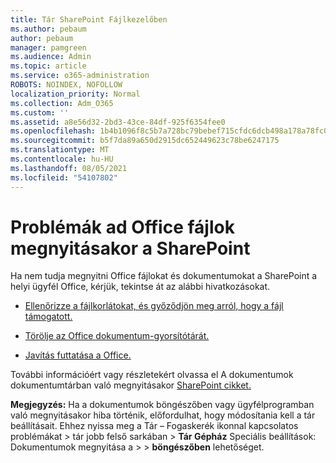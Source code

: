 ```yaml
---
title: Tár SharePoint Fájlkezelőben
ms.author: pebaum
author: pebaum
manager: pamgreen
ms.audience: Admin
ms.topic: article
ms.service: o365-administration
ROBOTS: NOINDEX, NOFOLLOW
localization_priority: Normal
ms.collection: Adm_O365
ms.custom: ''
ms.assetid: a8e56d32-2bd3-43ce-84df-925f6354fee0
ms.openlocfilehash: 1b4b1096f8c5b7a728bc79bebef715cfdc6dcb498a178a78fc0e0fff0faa5585
ms.sourcegitcommit: b5f7da89a650d2915dc652449623c78be6247175
ms.translationtype: MT
ms.contentlocale: hu-HU
ms.lasthandoff: 08/05/2021
ms.locfileid: "54107802"
---
```

# <a name="problems-opening-office-files-from-sharepoint"></a>Problémák ad Office fájlok megnyitásakor a SharePoint

Ha nem tudja megnyitni Office fájlokat és dokumentumokat a SharePoint a helyi ügyfél Office, kérjük, tekintse át az alábbi hivatkozásokat. 

- [Ellenőrizze a fájlkorlátokat, és győződjön meg arról, hogy a fájl támogatott.](https://support.office.com/article/Invalid-file-names-and-file-types-in-OneDrive-OneDrive-for-Business-and-SharePoint-64883a5d-228e-48f5-b3d2-eb39e07630fa)

- [Törölje az Office dokumentum-gyorsítótárát.](https://support.office.com/article/Delete-your-Office-Document-Cache-b1d3765e-d71b-4bb8-99ca-acd22c42995d)

- [Javítás futtatása a Office.](https://support.office.com/Article/Repair-an-Office-application-7821d4b6-7c1d-4205-aa0e-a6b40c5bb88b)

További információért vagy részletekért olvassa el A dokumentumok dokumentumtárban való megnyitásakor [SharePoint cikket.](https://support.office.com/article/Fix-problems-opening-documents-in-SharePoint-libraries-31329FA1-4AD0-47FC-95D8-BB0C5B12A536)

**Megjegyzés:** Ha a dokumentumok böngészőben vagy ügyfélprogramban való megnyitásakor hiba történik, előfordulhat, hogy módosítania kell a tár beállításait. Ehhez nyissa meg a Tár – Fogaskerék ikonnal kapcsolatos problémákat > tár jobb felső sarkában > **Tár Gépház** Speciális beállítások: Dokumentumok megnyitása a  >     >  **böngészőben** lehetőséget.

